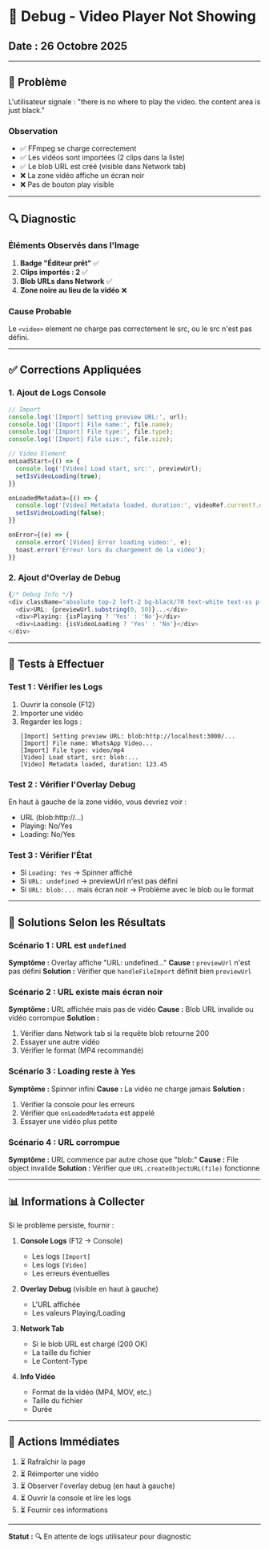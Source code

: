 # 🐛 Debug - Video Player Not Showing

## Date : 26 Octobre 2025

---

## 🐛 Problème

L'utilisateur signale : "there is no where to play the video. the content area is just black."

### Observation
- ✅ FFmpeg se charge correctement
- ✅ Les vidéos sont importées (2 clips dans la liste)
- ✅ Le blob URL est créé (visible dans Network tab)
- ❌ La zone vidéo affiche un écran noir
- ❌ Pas de bouton play visible

---

## 🔍 Diagnostic

### Éléments Observés dans l'Image
1. **Badge "Éditeur prêt"** ✅
2. **Clips importés : 2** ✅
3. **Blob URLs dans Network** ✅
4. **Zone noire au lieu de la vidéo** ❌

### Cause Probable
Le `<video>` element ne charge pas correctement le src, ou le src n'est pas défini.

---

## ✅ Corrections Appliquées

### 1. Ajout de Logs Console
```typescript
// Import
console.log('[Import] Setting preview URL:', url);
console.log('[Import] File name:', file.name);
console.log('[Import] File type:', file.type);
console.log('[Import] File size:', file.size);

// Video Element
onLoadStart={() => {
  console.log('[Video] Load start, src:', previewUrl);
  setIsVideoLoading(true);
}}

onLoadedMetadata={() => {
  console.log('[Video] Metadata loaded, duration:', videoRef.current?.duration);
  setIsVideoLoading(false);
}}

onError={(e) => {
  console.error('[Video] Error loading video:', e);
  toast.error('Erreur lors du chargement de la vidéo');
}}
```

### 2. Ajout d'Overlay de Debug
```typescript
{/* Debug Info */}
<div className="absolute top-2 left-2 bg-black/70 text-white text-xs p-2 rounded z-50">
  <div>URL: {previewUrl.substring(0, 50)}...</div>
  <div>Playing: {isPlaying ? 'Yes' : 'No'}</div>
  <div>Loading: {isVideoLoading ? 'Yes' : 'No'}</div>
</div>
```

---

## 🧪 Tests à Effectuer

### Test 1 : Vérifier les Logs
1. Ouvrir la console (F12)
2. Importer une vidéo
3. Regarder les logs :
   ```
   [Import] Setting preview URL: blob:http://localhost:3000/...
   [Import] File name: WhatsApp Video...
   [Import] File type: video/mp4
   [Video] Load start, src: blob:...
   [Video] Metadata loaded, duration: 123.45
   ```

### Test 2 : Vérifier l'Overlay Debug
En haut à gauche de la zone vidéo, vous devriez voir :
- URL (blob:http://...)
- Playing: No/Yes
- Loading: No/Yes

### Test 3 : Vérifier l'État
- Si `Loading: Yes` → Spinner affiché
- Si `URL: undefined` → previewUrl n'est pas défini
- Si `URL: blob:...` mais écran noir → Problème avec le blob ou le format

---

## 🔧 Solutions Selon les Résultats

### Scénario 1 : URL est `undefined`
**Symptôme :** Overlay affiche "URL: undefined..."
**Cause :** `previewUrl` n'est pas défini
**Solution :** Vérifier que `handleFileImport` définit bien `previewUrl`

### Scénario 2 : URL existe mais écran noir
**Symptôme :** URL affichée mais pas de vidéo
**Cause :** Blob URL invalide ou vidéo corrompue
**Solution :** 
1. Vérifier dans Network tab si la requête blob retourne 200
2. Essayer une autre vidéo
3. Vérifier le format (MP4 recommandé)

### Scénario 3 : Loading reste à Yes
**Symptôme :** Spinner infini
**Cause :** La vidéo ne charge jamais
**Solution :**
1. Vérifier la console pour les erreurs
2. Vérifier que `onLoadedMetadata` est appelé
3. Essayer une vidéo plus petite

### Scénario 4 : URL corrompue
**Symptôme :** URL commence par autre chose que "blob:"
**Cause :** File object invalide
**Solution :** Vérifier que `URL.createObjectURL(file)` fonctionne

---

## 📊 Informations à Collecter

Si le problème persiste, fournir :

1. **Console Logs** (F12 → Console)
   - Les logs `[Import]`
   - Les logs `[Video]`
   - Les erreurs éventuelles

2. **Overlay Debug** (visible en haut à gauche)
   - L'URL affichée
   - Les valeurs Playing/Loading

3. **Network Tab**
   - Si le blob URL est chargé (200 OK)
   - La taille du fichier
   - Le Content-Type

4. **Info Vidéo**
   - Format de la vidéo (MP4, MOV, etc.)
   - Taille du fichier
   - Durée

---

## 🎯 Actions Immédiates

1. ⏳ Rafraîchir la page
2. ⏳ Réimporter une vidéo
3. ⏳ Observer l'overlay debug (en haut à gauche)
4. ⏳ Ouvrir la console et lire les logs
5. ⏳ Fournir ces informations

---

**Statut :** 🔍 En attente de logs utilisateur pour diagnostic



